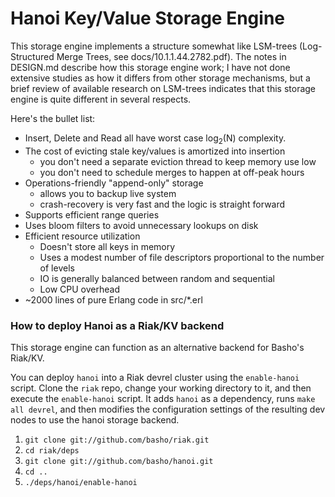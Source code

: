 # Hanoi Key/Value Storage Engine

This storage engine implements a structure somewhat like LSM-trees
(Log-Structured Merge Trees, see docs/10.1.1.44.2782.pdf).  The notes in
DESIGN.md describe how this storage engine work; I have not done extensive
studies as how it differs from other storage mechanisms, but a brief review of
available research on LSM-trees indicates that this storage engine is quite
different in several respects.

Here's the bullet list:

- Insert, Delete and Read all have worst case log<sub>2</sub>(N) complexity.
- The cost of evicting stale key/values is amortized into insertion
  - you don't need a separate eviction thread to keep memory use low
  - you don't need to schedule merges to happen at off-peak hours
- Operations-friendly "append-only" storage
  - allows you to backup live system
  - crash-recovery is very fast and the logic is straight forward
- Supports efficient range queries
- Uses bloom filters to avoid unnecessary lookups on disk
- Efficient resource utilization
  - Doesn't store all keys in memory
  - Uses a modest number of file descriptors proportional to the number of levels
  - IO is generally balanced between random and sequential
  - Low CPU overhead
- ~2000 lines of pure Erlang code in src/*.erl

### How to deploy Hanoi as a Riak/KV backend

This storage engine can function as an alternative backend for Basho's Riak/KV.

You can deploy `hanoi` into a Riak devrel cluster using the `enable-hanoi`
script. Clone the `riak` repo, change your working directory to it, and then
execute the `enable-hanoi` script. It adds `hanoi` as a dependency, runs `make
all devrel`, and then modifies the configuration settings of the resulting dev
nodes to use the hanoi storage backend.

1. `git clone git://github.com/basho/riak.git`
1. `cd riak/deps`
1. `git clone git://github.com/basho/hanoi.git`
1. `cd ..`
1. `./deps/hanoi/enable-hanoi`
